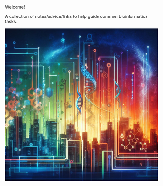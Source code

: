 Welcome!

A collection of notes/advice/links to help guide common bioinformatics tasks.


![bioinformatics](/images/bioinformatics.jpeg)
